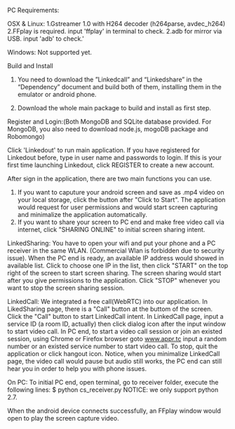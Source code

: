 PC Requirements:

OSX & Linux:
1.Gstreamer 1.0 with H264 decoder (h264parse, avdec_h264)
2.FFplay is required. input 'ffplay' in terminal to check.
2.adb for mirror via USB. input 'adb' to check.'

Windows:
Not supported yet.

Build and Install

1. You need to download the ”Linkedcall” and “Linkedshare” in the “Dependency” document and build both of them, installing them in the emulator or android phone. 

2. Download the whole main package to build and  install as first step.



Register and Login:(Both MongoDB and SQLite database provided. For MongoDB, you also need to download node.js, mogoDB package and Robomongo)

Click 'Linkedout' to run main application.
If you have registered for Linkedout before, type in user name and passwords to login.
If this is your first time launching Linkedout, click REGISTER to create a new account.

After sign in the application, there are two main functions you can use.
1. If you want to caputure your android screen and save as .mp4 video on your local storage, click the button after "Click to Start". The application would request for user permissions and would start screen capturing and minimalize the application automatically.
2. If you want to share your screen to PC end and make free video call via internet, click "SHARING ONLINE" to initial screen sharing intent.

LinkedSharing:
You have to open your wifi and put your phone and a PC receiver in the same WLAN. (Commercial Wlan is forbidden due to security issue).
When the PC end is ready, an available IP address would showed in available list. Click to choose one IP in the list, then click "START" on the top right of the screen to start screen sharing. The screen sharing would start after you give permissions to the application.
Click "STOP" whenever you want to stop the screen sharing session.

LinkedCall:
We integrated a free call(WebRTC) into our application. In LikedSharing page, there is a "Call" button at the buttom of the screen. Click the "Call" button to start LinkedCall intent. 
In LinkedCall page, input a service ID (a room ID, actually) then click dialog icon after the input window to start video call. In PC end, to start a video call session or join an existed session, using Chrome or Firefox browser goto www.appr.tc input a random number or an existed service number to start video call. To stop, quit the application or click hangout icon. Notice, when you minimalize LinkedCall page, the video call would pause but audio still works, the PC end can still hear you in order to help you with phone issues.

On PC:
To initial PC end, open terminal, go to receiver folder, execute the following lines:
    $ python cs_receiver.py
NOTICE: we only support python 2.7.

When the android device connects successfully, an FFplay window would open to play the screen capture video.











